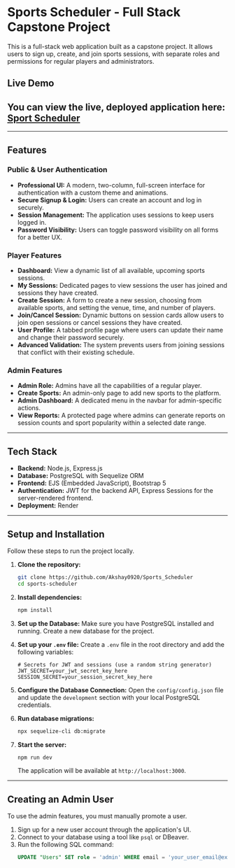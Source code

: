 # Sports Scheduler - Full Stack Capstone Project

This is a full-stack web application built as a capstone project. It allows users to sign up, create, and join sports sessions, with separate roles and permissions for regular players and administrators.

## Live Demo

You can view the live, deployed application here: **[Sport Scheduler](https://sport-scheduler-app.onrender.com)**
---

---

## Features

### Public & User Authentication
- **Professional UI:** A modern, two-column, full-screen interface for authentication with a custom theme and animations.
- **Secure Signup & Login:** Users can create an account and log in securely.
- **Session Management:** The application uses sessions to keep users logged in.
- **Password Visibility:** Users can toggle password visibility on all forms for a better UX.

### Player Features
- **Dashboard:** View a dynamic list of all available, upcoming sports sessions.
- **My Sessions:** Dedicated pages to view sessions the user has joined and sessions they have created.
- **Create Session:** A form to create a new session, choosing from available sports, and setting the venue, time, and number of players.
- **Join/Cancel Session:** Dynamic buttons on session cards allow users to join open sessions or cancel sessions they have created.
- **User Profile:** A tabbed profile page where users can update their name and change their password securely.
- **Advanced Validation:** The system prevents users from joining sessions that conflict with their existing schedule.

### Admin Features
- **Admin Role:** Admins have all the capabilities of a regular player.
- **Create Sports:** An admin-only page to add new sports to the platform.
- **Admin Dashboard:** A dedicated menu in the navbar for admin-specific actions.
- **View Reports:** A protected page where admins can generate reports on session counts and sport popularity within a selected date range.

---

## Tech Stack

- **Backend:** Node.js, Express.js
- **Database:** PostgreSQL with Sequelize ORM
- **Frontend:** EJS (Embedded JavaScript), Bootstrap 5
- **Authentication:** JWT for the backend API, Express Sessions for the server-rendered frontend.
- **Deployment:** Render

---


## Setup and Installation

Follow these steps to run the project locally.

1.  **Clone the repository:**
    ```bash
    git clone https://github.com/Akshay0920/Sports_Scheduler
    cd sports-scheduler
    ```

2.  **Install dependencies:**
    ```bash
    npm install
    ```

3.  **Set up the Database:**
    Make sure you have PostgreSQL installed and running. Create a new database for the project.

4.  **Set up your `.env` file:**
    Create a `.env` file in the root directory and add the following variables:
    ```
    # Secrets for JWT and sessions (use a random string generator)
    JWT_SECRET=your_jwt_secret_key_here
    SESSION_SECRET=your_session_secret_key_here
    ```
5.  **Configure the Database Connection:**
    Open the `config/config.json` file and update the `development` section with your local PostgreSQL credentials.

6.  **Run database migrations:**
    ```bash
    npx sequelize-cli db:migrate
    ```

7.  **Start the server:**
    ```bash
    npm run dev
    ```
    The application will be available at `http://localhost:3000`.

---

## Creating an Admin User
To use the admin features, you must manually promote a user.
1.  Sign up for a new user account through the application's UI.
2.  Connect to your database using a tool like `psql` or DBeaver.
3.  Run the following SQL command:
    ```sql
    UPDATE "Users" SET role = 'admin' WHERE email = 'your_user_email@example.com';
    ```
